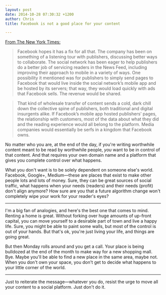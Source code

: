 ```yaml
---
layout: post
date: 2014-10-28 07:30:32 +1200
author: Chris
title: Facebook is not a good place for your content

---
```


<!-- excerpt -->

[From The New York Times:](http://www.nytimes.com/2014/10/27/business/media/facebook-offers-life-raft-but-publishers-are-wary.html?_r=0)

>Facebook hopes it has a fix for all that. The company has been on something of a listening tour with publishers, discussing better ways to collaborate. The social network has been eager to help publishers do a better job of servicing readers in the News Feed, including improving their approach to mobile in a variety of ways. One possibility it mentioned was for publishers to simply send pages to Facebook that would live inside the social network’s mobile app and be hosted by its servers; that way, they would load quickly with ads that Facebook sells. The revenue would be shared.

>That kind of wholesale transfer of content sends a cold, dark chill down the collective spine of publishers, both traditional and digital insurgents alike. If Facebook’s mobile app hosted publishers’ pages, the relationship with customers, most of the data about what they did and the reading experience would all belong to the platform. Media companies would essentially be serfs in a kingdom that Facebook owns.

No matter who you are, at the end of the day, if you're writing worthwhile content meant to be read by worthwhile people, *you* want to be in control of that content. And that requires your own domain name and a platform that gives you complete control over what happens.

What you don't want is to be solely dependent on someone else's world. Facebook, Google+, Medium—these are places that exist to make other people lots and lots of money. Sure, they can be great sources of social traffic, what happens when your needs (readers) and their needs (profit) don't align anymore? How sure are you that a future algorithm change won't completely wipe your work for your reader's eyes?

<!-- /excerpt -->

***

I'm a big fan of analogies, and here's the best one that comes to mind. Renting a home is great. Without forking over huge amounts of up-front capital, you can move yourself to a desirable part of town and live a happy life. Sure, you might be able to paint some walls, but most of the control is out of your hands. But that's ok, you're just living your life, and things are going great. 

But then Monday rolls around and you get a call. Your place is being bulldozed at the end of the month to make way for a new shopping mall. Bye. Maybe you'll be able to find a new place in the same area, maybe not. When you don't own your space, you don't get to decide what happens to your little corner of the world. 

***

Just to reiterate the message—whatever you do, resist the urge to move all your content to a social platform. Just don't do it. 